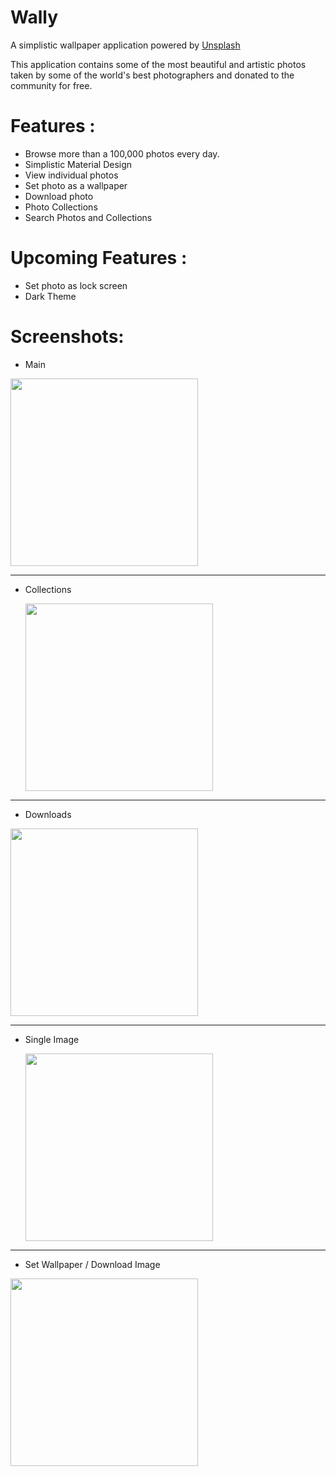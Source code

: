 # Wally

A simplistic wallpaper application powered by [Unsplash](unsplash.com)

This application contains some of the most beautiful and artistic photos taken by some of the world's best photographers and donated to the community for free.

# Features :

- Browse more than a 100,000 photos every day.
- Simplistic Material Design
- View individual photos
- Set photo as a wallpaper
- Download photo
- Photo Collections
- Search Photos and Collections

# Upcoming Features :

- Set photo as lock screen
- Dark Theme

# Screenshots:

- Main

<kbd>
 <img src="https://github.com/sriramr98/Wallly/blob/dev/Screenshots/Screenshot_1.jpg" width="300" />
 </kbd>

---

- Collections

   <kbd>
  <img src="https://github.com/sriramr98/Wallly/blob/dev/Screenshots/Screenshot_2.jpg" width="300" />
  </kbd>

---

- Downloads

<kbd>
 <img src="https://github.com/sriramr98/Wallly/blob/dev/Screenshots/Screenshot_3.jpg" width="300" />
 </kbd>

---

- Single Image

   <kbd>
  <img src="https://github.com/sriramr98/Wallly/blob/dev/Screenshots/Screenshot_4.jpg" width="300" />
  </kbd>

---

- Set Wallpaper / Download Image

<kbd>
 <img src="https://github.com/sriramr98/Wallly/blob/dev/Screenshots/Screenshot_5.jpg" width="300" />
 </kbd>
